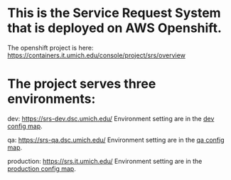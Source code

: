 # This is the Service Request System that is deployed on AWS Openshift.  

The openshift project is here:
https://containers.it.umich.edu/console/project/srs/overview

#  The project serves three environments:

dev:
https://srs-dev.dsc.umich.edu/
Environment setting are in the [dev config map](https://containers.it.umich.edu/console/project/srs/browse/config-maps/dev).

qa:
https://srs-qa.dsc.umich.edu/
Environment setting are in the [qa config map](https://containers.it.umich.edu/console/project/srs/browse/config-maps/qa).

production:
https://srs.it.umich.edu/
Environment setting are in the [production config map](https://containers.it.umich.edu/console/project/srs/browse/config-maps/production).
